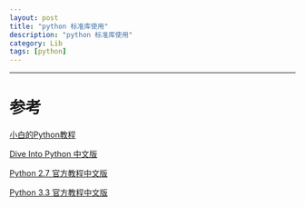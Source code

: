 ```yaml
---
layout: post
title: "python 标准库使用"
description: "python 标准库使用"
category: Lib
tags: [python]
---
```



***

# 参考

[小白的Python教程](http://www.liaoxuefeng.com/wiki/001374738125095c955c1e6d8bb493182103fac9270762a000)

[Dive Into Python 中文版](http://woodpecker.org.cn/diveintopython/)

[Python 2.7 官方教程中文版](http://www.pythondoc.com/pythontutorial27/index.html)

[Python 3.3 官方教程中文版](http://www.pythondoc.com/pythontutorial3/index.html)

